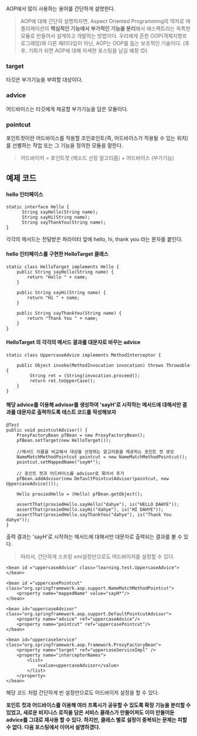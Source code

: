 AOP에서 많이 사용하는 용어를 간단하게 설명한다.
> AOP에 대해 간단히 설명하자면, Aspect Oriented Programming의 약자로
> 애플리케이션의 **핵심적인 기능에서 부가적인 기능을 분리**해서 애스펙트라는 독특한 모듈로 만들어서 설계하고 개발하는 방법이다.
> 우리에게 흔한 OOP(객체지향프로그래밍)와 다른 패러다임이 아닌, AOP는 OOP를 돕는 보조적인 기술이다.
(추후, 기회가 되면 AOP에 대해 자세한 포스팅을 남길 예정 😊)


### target
타깃은 부가기능을 부여할 대상이다.

### advice
어드바이스는 타깃에게 제공할 부가기능을 담은 모듈이다.

### pointcut
포인트컷이란 어드바이스를 적용할 조인포인트(즉, 어드바이스가 적용될 수 있는 위치)를 선별하는 작업 또는 그 기능을 정의한 모듈을 말한다.

> 어드바이저 = 포인트컷 (메소드 선정 알고리즘) + 어드바이스 (부가기능)

## 예제 코드
#### hello 인터페이스 
```
static interface Hello {  
	  String sayHello(String name);  
	  String sayHi(String name);  
	  String sayThankYou(String name);  
}  
```
각각의 메서드는 전달받은 파라미터 앞에 hello, hi, thank you 라는 문자를 붙인다.

#### hello 인터페이스를 구현한 HelloTarget 클래스
```
static class HelloTarget implements Hello {  
    public String sayHello(String name) {  
        return "Hello " + name;  
    }  
  
    public String sayHi(String name) {  
        return "Hi " + name;  
	}  
  
    public String sayThankYou(String name) {  
        return "Thank You " + name;  
    }  
}  
```
#### HelloTarget 의 각각의 메서드 결과를 대문자로 바꾸는 advice
```
static class UppercaseAdvice implements MethodInterceptor {  
  
    public Object invoke(MethodInvocation invocation) throws Throwable {  
	     String ret = (String)invocation.proceed();  
		 return ret.toUpperCase();  
    }  
}
```
#### 해당 advice를 이용해 advisor를 생성하여 'sayH'로 시작하는 메서드에 대해서만 결과를 대문자로 출력하도록 테스트 코드를 작성해보자
```
@Test  
public void pointcutAdvisor() {  
    ProxyFactoryBean pfBean = new ProxyFactoryBean();  
    pfBean.setTarget(new HelloTarget());  
  
    //메서드 이름을 비교해서 대상을 선정하는 알고리즘을 제공하는 포인트 컷 생성
    NameMatchMethodPointcut pointcut = new NameMatchMethodPointcut();  
    pointcut.setMappedName("sayH*");  
  
    // 포인트 컷과 어드바이스를 advisor로 묶어서 추가
    pfBean.addAdvisor(new DefaultPointcutAdvisor(pointcut, new UppercaseAdvice()));  
  
    Hello proxiedHello = (Hello) pfBean.getObject();  
  
    assertThat(proxiedHello.sayHello("dahye"), is("HELLO DAHYE"));  
    assertThat(proxiedHello.sayHi("dahye"), is("HI DAHYE"));  
    assertThat(proxiedHello.sayThankYou("dahye"), is("Thank You dahye"));  
}
```
출력 결과는 'sayH'로 시작하는 메서드에 대해서만 대문자로 출력되는 결과를 볼 수 있다.

> 따라서, 간단하게 스프링 xml설정만으로도 어드바이저를 설정할 수 있다.
```
<bean id ="uppercaseAdvice" class="learning.test.UppercaseAdvice">
</bean>

<bean id ="uppercasePointcut" class="org.springframework.aop.support.NameMatchMethodPointcut">
	<property name="mappedName" value="sayH*"/>
</bean>

<bean id="uppercaseAdvisor" class="org.springframework.aop.support.DefaultPointcutAdvisor">
	<property name="advice" ref="uppercaseAdvice"/>
	<property name="pointcut" ref="uppercasePointcut"/>
</bean>

<bean id="uppercaseService" class="org.springframework.aop.framework.ProxyFactoryBean">
	<property name="target" ref="uppercaseServiceImpl" />
	<property name="interceptorNames">
		<list>
			<value>uppercaseAdvisor</value>
		</list>
	</property>
</bean>
```
해당 코드 처럼 간단하게 빈 설정만으로도 어드바이저 설정을 할 수 있다.

**포인트 컷과 어드바이스를 이용해 여러 프록시가 공유할 수 있도록 확장 기능을 분리할 수 있었고, 새로운 비지니스 로직을 담은 서비스 클래스가 만들어져도 이미 만들어둔 advice를 그대로 재사용 할 수 있다. 하지만, 클래스 별로 설정이 중복되는 문제는 피할 수 없다. 다음 포스팅에서 이어서 설명하겠다.**

